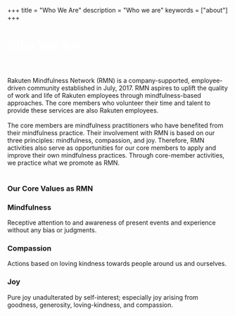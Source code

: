 +++
title = "Who We Are"
description = "Who we are"
keywords = ["about"]
+++

<div class="jumbotron-about">
   <div class="container">
        <h1 class="text-center" style="color: white">Who We Are</h1>
    </div>         
</div>
<br />
<br />
Rakuten Mindfulness Network (RMN) is a company-supported, employee-driven community established in July, 2017. RMN aspires to uplift the quality of work and life of Rakuten employees through mindfulness-based approaches. The core members who volunteer their time and talent to provide these services are also Rakuten employees. 
<br />
<br />
The core members are mindfulness practitioners who have benefited from their mindfulness practice. Their involvement with RMN is based on our three principles: mindfulness, compassion, and joy. Therefore, RMN activities also serve as opportunities for our core members to apply and improve their own mindfulness practices. Through core-member activities, we practice what we promote as RMN.
<br />
<br />

<h3 class="text-center">Our Core Values as RMN</h3>

<div class="row">
  <div class="col-sm-4">
    <div class="card">
      <div class="card-body">
        <h3 class="card-title bg-info text-center">Mindfulness</h3>
        <p class="card-text">Receptive attention to and awareness of present events and experience without any bias or judgments.</p>
      </div>
    </div>
  </div>
  <div class="col-sm-4">
    <div class="card">
      <div class="card-body">
        <h3 class="card-title bg-info text-center">Compassion</h3>
        <p class="card-text">Actions based on loving kindness towards people around us and ourselves. </p>
      </div>
    </div>
  </div>
  <div class="col-sm-4">
    <div class="card">
      <div class="card-body">
        <h3 class="card-title bg-info text-center">Joy</h3>
        <p class="card-text">Pure joy unadulterated by self-interest; especially joy arising from goodness, generosity, loving-kindness, and compassion.</p>
      </div>
    </div>
  </div>
</div>







